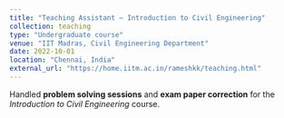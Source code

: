 ```yaml
---
title: "Teaching Assistant – Introduction to Civil Engineering"
collection: teaching
type: "Undergraduate course"
venue: "IIT Madras, Civil Engineering Department"
date: 2022-10-01
location: "Chennai, India"
external_url: "https://home.iitm.ac.in/rameshkk/teaching.html"
---
```


Handled **problem solving sessions** and **exam paper correction** for the *Introduction to Civil Engineering* course.
